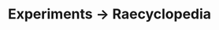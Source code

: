 ---
tags: raecyclopedia
layout: raecyclopedia.njk
title: Experiments → Raecyclopedia
intro: A catalog of everything I've looked up about electronics since January 1, 2021.
pagename: Electronics
entries:
  - date: 2021-01-16
    question: What does <i>ASIC</i> stand for?
    answer: Application-specific integrated circuit
    sources:
      - https://en.wikipedia.org/wiki/Application-specific_integrated_circuit
  - date: 2021-01-25
    question: How much is the cheapest Saleae logic analyzer?
    answer: $400
    sources:
      - https://www.saleae.com/

---